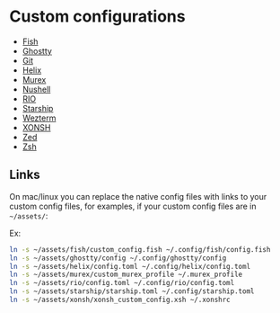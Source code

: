 # Custom configurations

- [Fish](./fish/)
- [Ghostty](./ghostty/)
- [Git](./git/)
- [Helix](./helix/)
- [Murex](./murex/)
- [Nushell](./nushell/)
- [RIO](./rio/)
- [Starship](./starship/)
- [Wezterm](./wezterm/)
- [XONSH](./xonsh/)
- [Zed](./zed/)
- [Zsh](./zsh/)

## Links

On mac/linux you can replace the native config files with links to your custom config files, for examples, if your custom config files are in `~/assets/`:

Ex:
```sh
ln -s ~/assets/fish/custom_config.fish ~/.config/fish/config.fish
ln -s ~/assets/ghostty/config ~/.config/ghostty/config
ln -s ~/assets/helix/config.toml ~/.config/helix/config.toml
ln -s ~/assets/murex/custom_murex_profile ~/.murex_profile
ln -s ~/assets/rio/config.toml ~/.config/rio/config.toml
ln -s ~/assets/starship/starship.toml ~/.config/starship.toml
ln -s ~/assets/xonsh/xonsh_custom_config.xsh ~/.xonshrc
```
